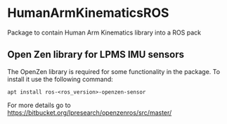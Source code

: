 # HumanArmKinematicsROS
Package to contain Human Arm Kinematics library into a ROS pack

## Open Zen library for LPMS IMU sensors
The OpenZen library is required for some functionality in the package. To install it use the following command:
```
apt install ros-<ros_version>-openzen-sensor
```
For more details go to https://bitbucket.org/lpresearch/openzenros/src/master/